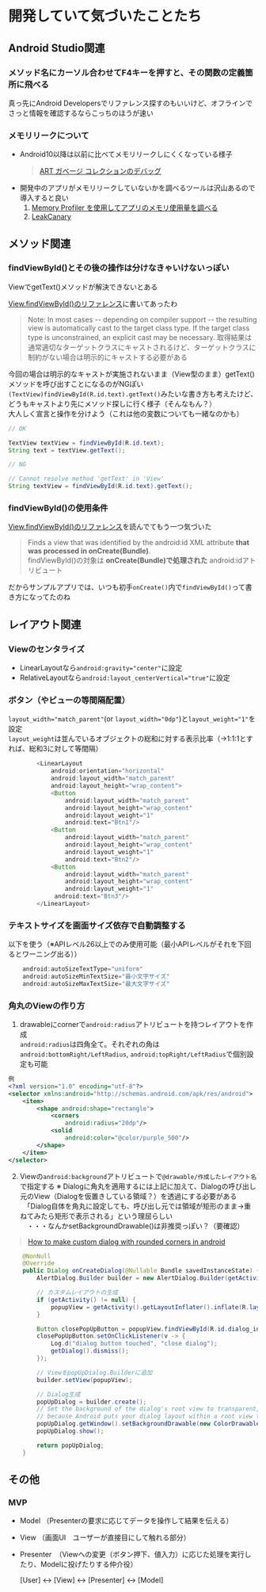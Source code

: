 # 開発していて気づいたことたち

## Android Studio関連
### メソッド名にカーソル合わせてF4キーを押すと、その関数の定義箇所に飛べる
真っ先にAndroid Developersでリファレンス探すのもいいけど、オフラインでさっと情報を確認するならこっちのほうが速い

### メモリリークについて
- Android10以降は以前に比べてメモリリークしにくくなっている様子
  > [ART ガベージ コレクションのデバッグ](https://source.android.google.cn/devices/tech/dalvik/gc-debug?hl=ja)
- 開発中のアプリがメモリリークしていないかを調べるツールは沢山あるので導入すると良い
  1. [Memory Profiler を使用してアプリのメモリ使用量を調べる](https://developer.android.com/studio/profile/memory-profiler?hl=ja)
  2. [LeakCanary](https://square.github.io/leakcanary/)


## メソッド関連
### findViewById()とその後の操作は分けなきゃいけないっぽい
ViewでgetText()メソッドが解決できないとある   

[View.findViewById()のリファレンス](https://developer.android.com/reference/android/app/Activity#findViewById(int))に書いてあったわ
> Note: In most cases -- depending on compiler support -- the resulting view is automatically cast to the target class type.
> If the target class type is unconstrained, an explicit cast may be necessary.
> 取得結果は通常適切なターゲットクラスにキャストされるけど、ターゲットクラスに制約がない場合は明示的にキャストする必要がある

今回の場合は明示的なキャストが実施されないまま（View型のまま）getText()メソッドを呼び出すことになるのがNGぽい  
`(TextView)findViewById(R.id.text).getText()`みたいな書き方も考えたけど、どうもキャストより先にメソッド探しに行く様子（そんなもん？）  
大人しく宣言と操作を分けよう（これは他の変数についても一緒なのかも）
```java
// OK

TextView textView = findViewById(R.id.text);
String text = textView.getText();

// NG

// Cannot resolve method 'getText' in 'View'
String textView = findViewById(R.id.text).getText();

```

### findViewById()の使用条件
[View.findViewById()のリファレンス](https://developer.android.com/reference/android/app/Activity#findViewById(int))を読んでてもう一つ気づいた
> Finds a view that was identified by the android:id XML attribute __that was processed in onCreate(Bundle)__.  
> findViewById()の対象は __onCreate(Bundle)で処理された__ android:idアトリビュート
> 
だからサンプルアプリでは、いつも初手`onCreate()`内で`findViewById()`って書き方になってたのね


## レイアウト関連
### Viewのセンタライズ
- LinearLayoutなら`android:gravity="center"`に設定
- RelativeLayoutなら`android:layout_centerVertical="true"`に設定

### ボタン（やビューの等間隔配置）
`layout_width="match_parent"`(or `layout_width="0dp"`)と`layout_weight="1"`を設定  
`layout_weight`は並んでいるオブジェクトの総和に対する表示比率（→1:1:1とすれば、総和3に対して等間隔）
```java
        <LinearLayout
            android:orientation="horizontal"
            android:layout_width="match_parent"
            android:layout_height="wrap_content">
            <Button
                android:layout_width="match_parent"
                android:layout_height="wrap_content"
                android:layout_weight="1"
                android:text="Btn1"/>
            <Button
                android:layout_width="match_parent"
                android:layout_height="wrap_content"
                android:layout_weight="1"
                android:text="Btn2"/>
            <Button
                android:layout_width="match_parent"
                android:layout_height="wrap_content"
                android:layout_weight="1"
             android:text="Btn3"/>
        </LinearLayout>
```

### テキストサイズを画面サイズ依存で自動調整する
以下を使う（※APIレベル26以上でのみ使用可能（最小APIレベルがそれを下回るとワーニング出る））
```java
    android:autoSizeTextType="uniform"
    android:autoSizeMinTextSize="最小文字サイズ"
    android:autoSizeMaxTextSize="最大文字サイズ"
```

### 角丸のViewの作り方
1. drawableにcornerで`android:radius`アトリビュートを持つレイアウトを作成  
`android:radius`は四角全て。それぞれの角は`android:bottomRight/LeftRadius`, `android:topRight/LeftRadius`で個別設定も可能
```xml
例
<?xml version="1.0" encoding="utf-8"?>
<selector xmlns:android="http://schemas.android.com/apk/res/android">
    <item>
        <shape android:shape="rectangle">
            <corners
                android:radius="20dp"/>
            <solid
                android:color="@color/purple_500"/>
        </shape>
    </item>
</selector>
```
2. Viewの`android:background`アトリビュートで`@drawable/作成したレイアウト名`で指定する
※ Dialogに角丸を適用するには上記に加えて、Dialogの呼び出し元のView（Dialogを仮置きしている領域？）を透過にする必要がある  
　「Dialog自体を角丸に設定しても、呼び出し元では領域が矩形のまま→重ねてみたら矩形で表示される」という理屈らしい  
　・・・なんかsetBackgroundDrawable()は非推奨っぽい？（要確認）
> [How to make custom dialog with rounded corners in android](https://stackoverflow.com/questions/28937106/how-to-make-custom-dialog-with-rounded-corners-in-android)
```java
    @NonNull
    @Override
    public Dialog onCreateDialog(@Nullable Bundle savedInstanceState) {
        AlertDialog.Builder builder = new AlertDialog.Builder(getActivity());

        // カスタムレイアウトの生成
        if (getActivity() != null) {
            popupView = getActivity().getLayoutInflater().inflate(R.layout.popup_menu, null);
        }

        Button closePopUpButton = popupView.findViewById(R.id.dialog_inner_close_button);
        closePopUpButton.setOnClickListener(v -> {
            Log.d("dialog button touched", "close dialog");
            getDialog().dismiss();
        });

        // ViewをpopUpDialog.Builderに追加
        builder.setView(popupView);

        // Dialog生成
        popUpDialog = builder.create();
        // Set the background of the dialog's root view to transparent,
        // because Android puts your dialog layout within a root view that hides the corners in your custom layout.
        popUpDialog.getWindow().setBackgroundDrawable(new ColorDrawable(Color.TRANSPARENT));
        popUpDialog.show();

        return popUpDialog;
    }
```

## その他
### MVP
- Model （Presenterの要求に応じてデータを操作して結果を伝える）
- View （画面UI　ユーザーが直接目にして触れる部分）
- Presenter　（Viewへの変更（ボタン押下、値入力）に応じた処理を実行したり、Modelに投げたりする仲介役）

  [User] <-> [View] <-> [Presenter] <-> [Model]
